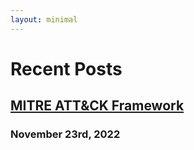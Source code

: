 ```yaml
---
layout: minimal
---
```


# Recent Posts
## [MITRE ATT&CK Framework](https://github.com/nthonybruno/cybersecurity/blob/main/MITRE_ATT%26CK_Framework.md)
### November 23rd, 2022
